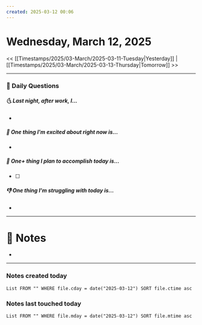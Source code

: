```yaml
---
created: 2025-03-12 00:06
---
```

# Wednesday, March 12, 2025

<< [[Timestamps/2025/03-March/2025-03-11-Tuesday|Yesterday]] | [[Timestamps/2025/03-March/2025-03-13-Thursday|Tomorrow]] >>

---
### 📅 Daily Questions
##### 🌜 Last night, after work, I...
- 

##### 🙌 One thing I'm excited about right now is...
- 

##### 🚀 One+ thing I plan to accomplish today is...
- [ ] 

##### 👎 One thing I'm struggling with today is...
- 

---
# 📝 Notes
- 

---
### Notes created today
```dataview
List FROM "" WHERE file.cday = date("2025-03-12") SORT file.ctime asc
```

### Notes last touched today
```dataview
List FROM "" WHERE file.mday = date("2025-03-12") SORT file.mtime asc
```